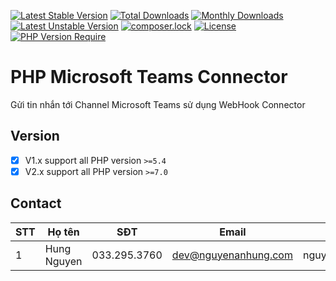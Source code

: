 [![Latest Stable Version](https://poser.pugx.org/nguyenanhung/microsoft-teams-connector/v/stable)](https://packagist.org/packages/nguyenanhung/microsoft-teams-connector)
[![Total Downloads](https://poser.pugx.org/nguyenanhung/microsoft-teams-connector/downloads)](https://packagist.org/packages/nguyenanhung/microsoft-teams-connector)
[![Monthly Downloads](http://poser.pugx.org/nguyenanhung/microsoft-teams-connector/d/monthly)](https://packagist.org/packages/nguyenanhung/microsoft-teams-connector)
[![Latest Unstable Version](https://poser.pugx.org/nguyenanhung/microsoft-teams-connector/v/unstable)](https://packagist.org/packages/nguyenanhung/microsoft-teams-connector)
[![composer.lock](https://poser.pugx.org/nguyenanhung/microsoft-teams-connector/composerlock)](https://packagist.org/packages/nguyenanhung/microsoft-teams-connector)
[![License](https://poser.pugx.org/nguyenanhung/microsoft-teams-connector/license)](https://packagist.org/packages/nguyenanhung/microsoft-teams-connector)
[![PHP Version Require](http://poser.pugx.org/nguyenanhung/microsoft-teams-connector/require/php)](https://packagist.org/packages/nguyenanhung/microsoft-teams-connector)

# PHP Microsoft Teams Connector

Gửi tin nhắn tới Channel Microsoft Teams sử dụng WebHook Connector

## Version

- [x] V1.x support all PHP version `>=5.4`
- [x] V2.x support all PHP version `>=7.0`

## Contact

| STT  | Họ tên         | SĐT           | Email           | Skype            |
| ---- | -------------- | ------------- | --------------- | ---------------- |
| 1    | Hung Nguyen | 033.295.3760 | dev@nguyenanhung.com | nguyenanhung5891 |
